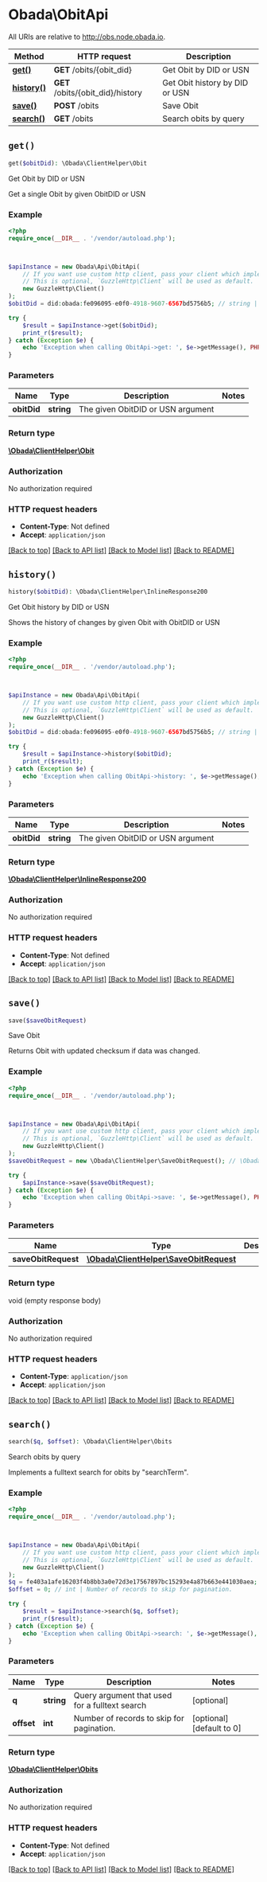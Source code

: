# Obada\ObitApi

All URIs are relative to http://obs.node.obada.io.

Method | HTTP request | Description
------------- | ------------- | -------------
[**get()**](ObitApi.md#get) | **GET** /obits/{obit_did} | Get Obit by DID or USN
[**history()**](ObitApi.md#history) | **GET** /obits/{obit_did}/history | Get Obit history by DID or USN
[**save()**](ObitApi.md#save) | **POST** /obits | Save Obit
[**search()**](ObitApi.md#search) | **GET** /obits | Search obits by query


## `get()`

```php
get($obitDid): \Obada\ClientHelper\Obit
```

Get Obit by DID or USN

Get a single Obit by given ObitDID or USN

### Example

```php
<?php
require_once(__DIR__ . '/vendor/autoload.php');



$apiInstance = new Obada\Api\ObitApi(
    // If you want use custom http client, pass your client which implements `GuzzleHttp\ClientInterface`.
    // This is optional, `GuzzleHttp\Client` will be used as default.
    new GuzzleHttp\Client()
);
$obitDid = did:obada:fe096095-e0f0-4918-9607-6567bd5756b5; // string | The given ObitDID or USN argument

try {
    $result = $apiInstance->get($obitDid);
    print_r($result);
} catch (Exception $e) {
    echo 'Exception when calling ObitApi->get: ', $e->getMessage(), PHP_EOL;
}
```

### Parameters

Name | Type | Description  | Notes
------------- | ------------- | ------------- | -------------
 **obitDid** | **string**| The given ObitDID or USN argument |

### Return type

[**\Obada\ClientHelper\Obit**](../Model/Obit.md)

### Authorization

No authorization required

### HTTP request headers

- **Content-Type**: Not defined
- **Accept**: `application/json`

[[Back to top]](#) [[Back to API list]](../../README.md#endpoints)
[[Back to Model list]](../../README.md#models)
[[Back to README]](../../README.md)

## `history()`

```php
history($obitDid): \Obada\ClientHelper\InlineResponse200
```

Get Obit history by DID or USN

Shows the history of changes by given Obit with ObitDID or USN

### Example

```php
<?php
require_once(__DIR__ . '/vendor/autoload.php');



$apiInstance = new Obada\Api\ObitApi(
    // If you want use custom http client, pass your client which implements `GuzzleHttp\ClientInterface`.
    // This is optional, `GuzzleHttp\Client` will be used as default.
    new GuzzleHttp\Client()
);
$obitDid = did:obada:fe096095-e0f0-4918-9607-6567bd5756b5; // string | The given ObitDID or USN argument

try {
    $result = $apiInstance->history($obitDid);
    print_r($result);
} catch (Exception $e) {
    echo 'Exception when calling ObitApi->history: ', $e->getMessage(), PHP_EOL;
}
```

### Parameters

Name | Type | Description  | Notes
------------- | ------------- | ------------- | -------------
 **obitDid** | **string**| The given ObitDID or USN argument |

### Return type

[**\Obada\ClientHelper\InlineResponse200**](../Model/InlineResponse200.md)

### Authorization

No authorization required

### HTTP request headers

- **Content-Type**: Not defined
- **Accept**: `application/json`

[[Back to top]](#) [[Back to API list]](../../README.md#endpoints)
[[Back to Model list]](../../README.md#models)
[[Back to README]](../../README.md)

## `save()`

```php
save($saveObitRequest)
```

Save Obit

Returns Obit with updated checksum if data was changed.

### Example

```php
<?php
require_once(__DIR__ . '/vendor/autoload.php');



$apiInstance = new Obada\Api\ObitApi(
    // If you want use custom http client, pass your client which implements `GuzzleHttp\ClientInterface`.
    // This is optional, `GuzzleHttp\Client` will be used as default.
    new GuzzleHttp\Client()
);
$saveObitRequest = new \Obada\ClientHelper\SaveObitRequest(); // \Obada\ClientHelper\SaveObitRequest

try {
    $apiInstance->save($saveObitRequest);
} catch (Exception $e) {
    echo 'Exception when calling ObitApi->save: ', $e->getMessage(), PHP_EOL;
}
```

### Parameters

Name | Type | Description  | Notes
------------- | ------------- | ------------- | -------------
 **saveObitRequest** | [**\Obada\ClientHelper\SaveObitRequest**](../Model/SaveObitRequest.md)|  | [optional]

### Return type

void (empty response body)

### Authorization

No authorization required

### HTTP request headers

- **Content-Type**: `application/json`
- **Accept**: `application/json`

[[Back to top]](#) [[Back to API list]](../../README.md#endpoints)
[[Back to Model list]](../../README.md#models)
[[Back to README]](../../README.md)

## `search()`

```php
search($q, $offset): \Obada\ClientHelper\Obits
```

Search obits by query

Implements a fulltext search for obits by \"searchTerm\".

### Example

```php
<?php
require_once(__DIR__ . '/vendor/autoload.php');



$apiInstance = new Obada\Api\ObitApi(
    // If you want use custom http client, pass your client which implements `GuzzleHttp\ClientInterface`.
    // This is optional, `GuzzleHttp\Client` will be used as default.
    new GuzzleHttp\Client()
);
$q = fe403a1afe16203f4b8bb3a0e72d3e17567897bc15293e4a87b663e441030aea; // string | Query argument that used for a fulltext search
$offset = 0; // int | Number of records to skip for pagination.

try {
    $result = $apiInstance->search($q, $offset);
    print_r($result);
} catch (Exception $e) {
    echo 'Exception when calling ObitApi->search: ', $e->getMessage(), PHP_EOL;
}
```

### Parameters

Name | Type | Description  | Notes
------------- | ------------- | ------------- | -------------
 **q** | **string**| Query argument that used for a fulltext search | [optional]
 **offset** | **int**| Number of records to skip for pagination. | [optional] [default to 0]

### Return type

[**\Obada\ClientHelper\Obits**](../Model/Obits.md)

### Authorization

No authorization required

### HTTP request headers

- **Content-Type**: Not defined
- **Accept**: `application/json`

[[Back to top]](#) [[Back to API list]](../../README.md#endpoints)
[[Back to Model list]](../../README.md#models)
[[Back to README]](../../README.md)
